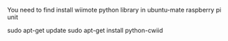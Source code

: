 You need to find install wiimote python library in ubuntu-mate raspberry pi unit

sudo apt-get update
sudo apt-get install python-cwiid

